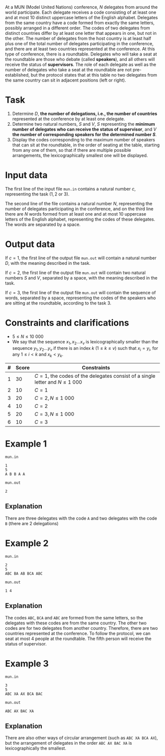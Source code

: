 At a MUN (Model United Nations) conference, $N$ delegates from around the world participate. Each delegate receives a code consisting of at least one and at most $10$ distinct uppercase letters of the English alphabet. Delegates from the same country have a code formed from exactly the same letters, possibly arranged in a different order. The codes of two delegates from distinct countries differ by at least one letter that appears in one, but not in the other. The number of delegates from the host country is at least half plus one of the total number of delegates participating in the conference, and there are at least two countries represented at the conference. At this type of conference, there is a roundtable. Delegates who will take a seat at the roundtable are those who debate (called **speakers**), and all others will receive the status of **supervisors**. The role of each delegate as well as the number of delegates who take a seat at the roundtable are not pre-established, but the protocol states that at this table no two delegates from the same country can sit in adjacent positions (left or right).
 
# Task
 
1) Determine $D$, **the number of delegations, i.e., the number of countries** represented at the conference by at least one delegate.
2) Determine two natural numbers, $S$ and $V$, $S$ representing the **minimum number of delegates who can receive the status of supervisor**, and $V$ **the number of corresponding speakers for the determined number $S$**.
3) Display the codes corresponding to the maximum number of speakers that can sit at the roundtable, in the order of seating at the table, starting from any one of them, so that if there are multiple possible arrangements, the lexicographically smallest one will be displayed.
 
# Input data
 
The first line of the input file `mun.in` contains a natural number $c$, representing the task ($1, 2$ or $3$).
 
The second line of the file contains a natural number $N$, representing the number of delegates participating in the conference, and on the third line there are $N$ words formed from at least one and at most $10$ uppercase letters of the English alphabet, representing the codes of these delegates. The words are separated by a space.
 
# Output data
 
If $c = 1$, the first line of the output file `mun.out` will contain a natural number $D$, with the meaning described in the task.
 
If $c = 2$, the first line of the output file `mun.out` will contain two natural numbers $S$ and $V$, separated by a space, with the meaning described in the task.
 
If $c = 3$, the first line of the output file `mun.out` will contain the sequence of words, separated by a space, representing the codes of the speakers who are sitting at the roundtable, according to the task $3$.
 
# Constraints and clarifications
 
* $5 \leq N \leq 10\ 000$
* We say that the sequence $x_1, x_2 \dots x_v$ is lexicographically smaller than the sequence $y_1, y_2 \dots y_v$ if there is an index $k \ (1 \leq k \leq v)$ such that $x_i = y_i$, for any $1 \leq i < k$ and $x_k < y_k$.
 
| # | Score  | Constraints         |
| - | ------ | --------------------|
| 1 | 30     | $C = 1$, the codes of the delegates consist of a single letter and $N \leq 1\ 000$ |
| 2 | 10     | $C = 1$              |
| 3 | 20     | $C = 2, N \leq 1\ 000$     |
| 4 | 10     | $C = 2$              |
| 5 | 20     | $C = 3, N \leq 1\ 000$     |
| 6 | 10     | $C = 3$              |
 
# Example 1
 
`mun.in`
```
1
5
A B B A A
```
 
`mun.out`
```
2
```
 
## Explanation
 
There are three delegates with the code `A` and two delegates with the code `B` (there are $2$ delegations)
 
# Example 2
 
`mun.in`
```
2
5
ABC BA AB BCA ABC
```
 
`mun.out`
```
1 4
```
 
## Explanation
 
The codes `ABC`, `BCA` and `ABC` are formed from the same letters, so the delegates with these codes are from the same country. The other two codes are for two delegates from another country. Therefore, there are two countries represented at the conference. To follow the protocol, we can seat at most $4$ people at the roundtable. The fifth person will receive the status of supervisor.
 
# Example 3
 
`mun.in`
```
3
5
ABC XA AX BCA BAC
```
 
`mun.out`
```
ABC AX BAC XA
```
 
## Explanation
 
There are also other ways of circular arrangement (such as `ABC XA BCA AX`), but the arrangement of delegates in the order `ABC AX BAC XA` is lexicographically the smallest.